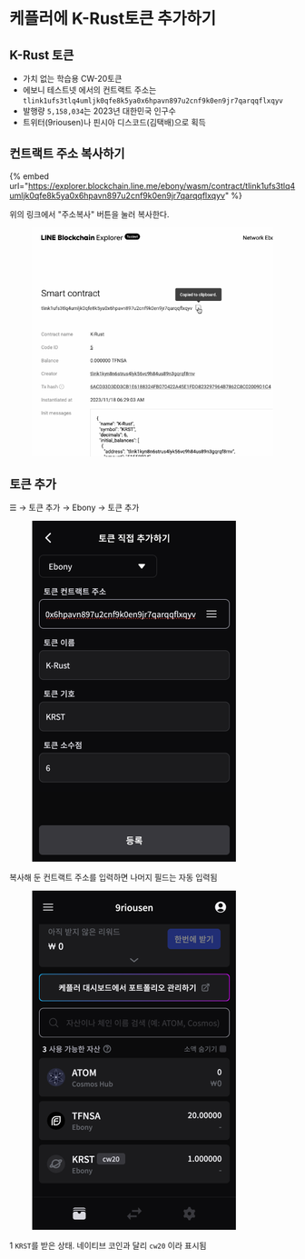 # 케플러에 K-Rust토큰 추가하기

## K-Rust 토큰

* 가치 없는 학습용 CW-20토큰
* 에보니 테스트넷 에서의 컨트랙트 주소는 `tlink1ufs3tlq4umljk0qfe8k5ya0x6hpavn897u2cnf9k0en9jr7qarqqflxqyv`
* 발행량 `5,158,034`는 2023년 대한민국 인구수
* 트위터(9riousen)나 핀시아 디스코드(김택배)으로 획득

## 컨트랙트 주소 복사하기

{% embed url="https://explorer.blockchain.line.me/ebony/wasm/contract/tlink1ufs3tlq4umljk0qfe8k5ya0x6hpavn897u2cnf9k0en9jr7qarqqflxqyv" %}

위의 링크에서 "주소복사" 버튼을 눌러 복사한다.

<figure><img src=".gitbook/assets/image.png" alt=""><figcaption></figcaption></figure>

## 토큰 추가

☰ → 토큰 추가 → Ebony → 토큰 추가

<figure><img src=".gitbook/assets/image (7).png" alt=""><figcaption></figcaption></figure>

복사해 둔 컨트랙트 주소를 입력하면 나머지 필드는 자동 입력됨

<figure><img src=".gitbook/assets/image (8).png" alt=""><figcaption></figcaption></figure>

1 `KRST`를 받은 상태. 네이티브 코인과 달리 `cw20` 이라 표시됨
